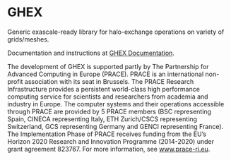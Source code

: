 # GHEX
Generic exascale-ready library for halo-exchange operations on variety of grids/meshes.

Documentation and instructions at [GHEX Documentation](https://gridtools.github.io/GHEX/).

The development of GHEX is supported partly by The Partnership for Advanced Computing in Europe (PRACE). PRACE is an international non-profit association with its seat in Brussels. The PRACE Research Infrastructure provides a persistent world-class high performance computing service for scientists and researchers from academia and industry in Europe. The computer systems and their operations accessible through PRACE are provided by 5 PRACE members (BSC representing Spain, CINECA representing Italy, ETH Zurich/CSCS representing Switzerland, GCS representing Germany and GENCI representing France). The Implementation Phase of PRACE receives funding from the EU’s Horizon 2020 Research and Innovation Programme (2014-2020) under grant agreement 823767. For more information, see www.prace-ri.eu.

